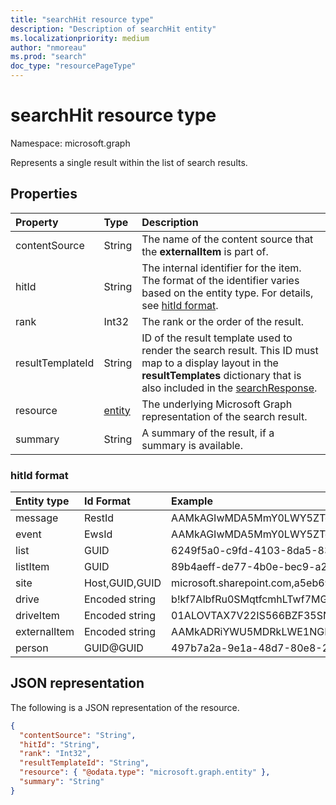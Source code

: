 ```yaml
---
title: "searchHit resource type"
description: "Description of searchHit entity"
ms.localizationpriority: medium
author: "nmoreau"
ms.prod: "search"
doc_type: "resourcePageType"
---
```


# searchHit resource type

Namespace: microsoft.graph

Represents a single result within the list of search results.

## Properties

| Property     | Type        | Description |
|:-------------|:------------|:------------|
|contentSource|String|The name of the content source that the **externalItem** is part of.|
|hitId|String|The internal identifier for the item. The format of the identifier varies based on the entity type. For details, see [hitId format](#hitid-format).|
|rank|Int32|The rank or the order of the result.|
|resultTemplateId|String|ID of the result template used to render the search result. This ID must map to a display layout in the **resultTemplates** dictionary that is also included in the [searchResponse](searchresponse.md).|
|resource|[entity](entity.md)|The underlying Microsoft Graph representation of the search result.|
|summary|String|A summary of the result, if a summary is available.|

### hitId format
| Entity type     | Id Format        | Example |
|:-------------|:------------|:------------|
|message|RestId|AAMkAGIwMDA5MmY0LWY5ZTgtNGY5YS04NzczLWNhNjc0ZGIyZDBjYgBGAAAAAADm35sgHbzESapJ8_BjBlhEBwDAYtphe7dsRbDrOT-HAHoKAACmqNsoAADAYtphe7dsRbDrOT-HAHoKAAFsBhyEAAA=|
|event|EwsId|AAMkAGIwMDA5MmY0LWY5ZTgtNGY5YS04NzczLWNhNjc0ZGIyZDBjYgFRAAgI232z8Q+AAEYAAAAA5t+bIB28xEmqSfPgYwZYRAcAwGLaYXu3bEWw6zk/xwB6CgAAAAABDQAAwGLaYXu3bEWw6zk/xwB6CgABGnD/jwAAEA==|
|list|GUID|6249f5a0-c9fd-4103-8da5-8362fe911151|
|listItem|GUID|89b4aeff-de77-4b0e-bec9-a20cd4f6c32d |
|site|Host,GUID,GUID|microsoft.sharepoint.com,a5eb6988-c9ad-44be-b3b4-d334d01066c0,4c5ce7de-dbe6-4807-9909-3018f0b83266|
|drive|Encoded string|b!kf7AlbfRu0SMqtfcmhLTwf7MGLd-Z0BEqfzvkoqsr21iQFpfPV09TIVf1sa8xOJ0 |
|driveItem|Encoded string|01ALOVTAX7V22IS566BZF35SNCBTKPNQZN|
|externalItem|Encoded string|AAMkADRiYWU5MDRkLWE1NGEtNDg5OS1hZWM2LWIxOWZmNzQzMTdiYQBGAAAAAAAvZTGE+1bNQp4lDRL1ctayBwCQNOp97HTbQK/QVOV30iomAAAAEF6yAACQNOp97HTbQK/QVOV30iomAAAAG/DWAAA= |
|person|GUID@GUID|497b7a2a-9e1a-48d7-80e8-2965d2fc3a81@72f988bf-86f1-41af-91ab-2d7cd011db47|

## JSON representation

The following is a JSON representation of the resource.

<!-- {
  "blockType": "resource",
  "optionalProperties": [

  ],
  "@odata.type": "microsoft.graph.searchHit",
  "baseType": null
}-->

```json
{
  "contentSource": "String",
  "hitId": "String",
  "rank": "Int32",
  "resultTemplateId": "String",
  "resource": { "@odata.type": "microsoft.graph.entity" },
  "summary": "String"
}
```

<!-- uuid: 16cd6b66-4b1a-43a1-adaf-3a886856ed98
2019-02-04 14:57:30 UTC -->
<!-- {
  "type": "#page.annotation",
  "description": "searchHit resource",
  "keywords": "",
  "section": "documentation",
  "tocPath": ""
}-->

